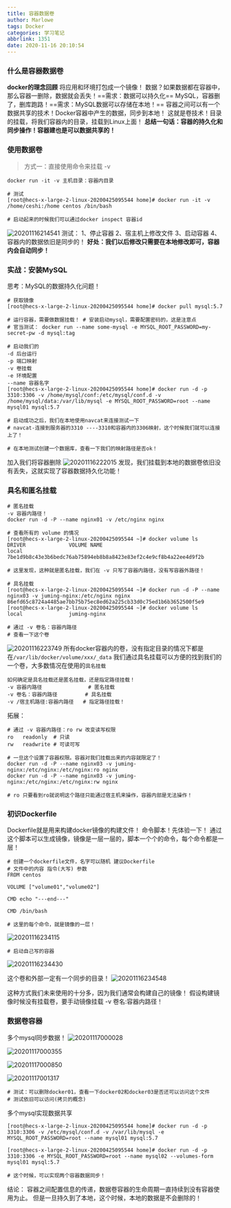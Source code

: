 ```yaml
---
title: 容器数据卷
author: Marlowe
tags: Docker
categories: 学习笔记
abbrlink: 1351
date: 2020-11-16 20:10:54
---
```


### 什么是容器数据卷
**docker的理念回顾**
将应用和环境打包成一个镜像！
数据？如果数据都在容器中，那么容器一删除，数据就会丢失！==需求：数据可以持久化==
MySQL，容器删了，删库跑路！==需求：MySQL数据可以存储在本地！==
容器之间可以有一个数据共享的技术！Docker容器中产生的数据，同步到本地！
这就是卷技术！目录的挂载，将我们容器内的目录，挂载到Linux上面！
**总结一句话：容器的持久化和同步操作！容器建也是可以数据共享的！**
### 使用数据卷
>方式一：直接使用命令来挂载 -v
```shell
docker run -it -v 主机目录：容器内目录

# 测试
[root@hecs-x-large-2-linux-20200425095544 home]# docker run -it -v /home/ceshi:/home centos /bin/bash

# 启动起来的时候我们可以通过docker inspect 容器id
```
![20201116214541](http://marlowe.oss-cn-beijing.aliyuncs.com/img/20201116214541.png)
测试：
1、停止容器
2、宿主机上修改文件
3、启动容器
4、容器内的数据依旧是同步的！
**好处：我们以后修改只需要在本地修改即可，容器内会自动同步！**

### 实战：安装MySQL
思考：MySQL的数据持久化问题！
```shell
# 获取镜像
[root@hecs-x-large-2-linux-20200425095544 home]# docker pull mysql:5.7

# 运行容器，需要做数据挂载！ # 安装启动mysql，需要配置密码的，这是注意点
# 官当测试： docker run --name some-mysql -e MYSQL_ROOT_PASSWORD=my-secret-pw -d mysql:tag

# 启动我们的
-d 后台运行
-p 端口映射
-v 卷挂载
-e 环境配置
--name 容器名字
[root@hecs-x-large-2-linux-20200425095544 home]# docker run -d -p 3310:3306 -v /home/mysql/conf:/etc/mysql/conf.d -v /home/mysql/data:/var/lib/mysql -e MYSQL_ROOT_PASSWORD=root --name mysql01 mysql:5.7

# 启动成功之后，我们在本地使用navcat来连接测试一下
# navcat-连接到服务器的3310 ----3310和容器内的3306映射，这个时候我们就可以连接上了！

# 在本地测试创建一个数据库，查看一下我们的映射路径是否ok！
```
加入我们将容器删除
![20201116222015](http://marlowe.oss-cn-beijing.aliyuncs.com/img/20201116222015.png)
发现，我们挂载到本地的数据卷依旧没有丢失，这就实现了容器数据持久化功能！

### 具名和匿名挂载
```shell
# 匿名挂载
-v 容器内路径！
docker run -d -P --name nginx01 -v /etc/nginx nginx

# 查看所有的 volume 的情况
[root@hecs-x-large-2-linux-20200425095544 ~]# docker volume ls
DRIVER              VOLUME NAME
local               7be1d9b8c43e3b6bedc76ab75894eb8b8a8423e83ef2c4e9cf8b4a22ee4d9f2b

# 这里发现，这种就是匿名挂载，我们在 -v 只写了容器内路径，没有写容器外路径！

# 具名挂载
[root@hecs-x-large-2-linux-20200425095544 ~]# docker run -d -P --name nginx03 -v juming-nginx:/etc/nginx nginx
86efd65c8724a4485ae7bb75b75ec8ed62a225cb33d0c75ed1b6b3652500f5e9
[root@hecs-x-large-2-linux-20200425095544 ~]# docker volume ls
local               juming-nginx

# 通过 -v 卷名：容器内路径
# 查看一下这个卷
```
![20201116223749](http://marlowe.oss-cn-beijing.aliyuncs.com/img/20201116223749.png)
所有docker容器内的卷，没有指定目录的情况下都是在`/var/lib/docker/volume/xxx/_data`
我们通过具名挂载可以方便的找到我们的一个卷，大多数情况在使用的`具名挂载`
```shell
如何确定是具名挂载还是匿名挂载，还是指定路径挂载！
-v 容器内路径               # 匿名挂载
-v 卷名：容器内路径         # 具名挂载
-v /宿主机路径:容器内路径   # 指定路径挂载！
```

拓展：
```shell
# 通过 -v 容器内路径：ro rw 改变读写权限
ro   readonly  # 只读
rw   readwrite # 可读可写

# 一旦这个设置了容器权限。容器对我们挂载出来的内容就限定了！
docker run -d -P --name nginx03 -v juming-nginx:/etc/nginx:/etc/nginx:ro nginx
docker run -d -P --name nginx03 -v juming-nginx:/etc/nginx:/etc/nginx:rw nginx

# ro 只要看到ro就说明这个路径只能通过宿主机来操作，容器内部是无法操作！
```

### 初识Dockerfile
Dockerfile就是用来构建docker镜像的构建文件！ 命令脚本！先体验一下！
通过这个脚本可以生成镜像，镜像是一层一层的，脚本一个个的命令，每个命令都是一层！    

```shell
# 创建一个dockerfile文件，名字可以随机 建议Dockerfile
# 文件中的内容 指令(大写) 参数
FROM centos

VOLUME ["volume01","volume02"]

CMD echo "---end---"

CMD /bin/bash

# 这里的每个命令，就是镜像的一层！
```
![20201116234115](http://marlowe.oss-cn-beijing.aliyuncs.com/img/20201116234115.png)

```shell
# 启动自己写的容器
```
![20201116234430](http://marlowe.oss-cn-beijing.aliyuncs.com/img/20201116234430.png)

这个卷和外部一定有一个同步的目录！
![20201116234548](http://marlowe.oss-cn-beijing.aliyuncs.com/img/20201116234548.png)

这种方式我们未来使用的十分多，因为我们通常会构建自己的镜像！
假设构建镜像时候没有挂载卷，要手动镜像挂载 -v 卷名:容器内路径！


### 数据卷容器
多个mysql同步数据！
![20201117000028](http://marlowe.oss-cn-beijing.aliyuncs.com/img/20201117000028.png)

![20201117000355](http://marlowe.oss-cn-beijing.aliyuncs.com/img/20201117000355.png)

![20201117000850](http://marlowe.oss-cn-beijing.aliyuncs.com/img/20201117000850.png)

![20201117001317](http://marlowe.oss-cn-beijing.aliyuncs.com/img/20201117001317.png)

```shell
# 测试：可以删除docker01，查看一下docker02和docker03是否还可以访问这个文件
# 测试依旧可以访问(拷贝的概念)

```

多个mysql实现数据共享
```shell
[root@hecs-x-large-2-linux-20200425095544 home]# docker run -d -p 3310:3306 -v /etc/mysql/conf.d -v /var/lib/mysql -e MYSQL_ROOT_PASSWORD=root --name mysql01 mysql:5.7

[root@hecs-x-large-2-linux-20200425095544 home]# docker run -d -p 3310:3306 -e MYSQL_ROOT_PASSWORD=root --name mysql02 --volumes-form mysql01 mysql:5.7

# 这个时候，可以实现两个容器数据同步！
```

结论：
容器之间配置信息的传递，数据卷容器的生命周期一直持续到没有容器使用为止。
但是一旦持久到了本地，这个时候，本地的数据是不会删除的！


